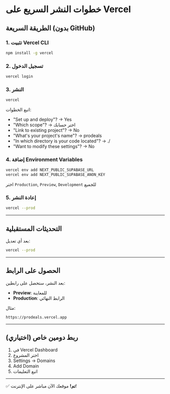 # خطوات النشر السريع على Vercel

## الطريقة السريعة (بدون GitHub)

### 1. تثبيت Vercel CLI
```bash
npm install -g vercel
```

### 2. تسجيل الدخول
```bash
vercel login
```

### 3. النشر
```bash
vercel
```

اتبع الخطوات:
- "Set up and deploy"? → Yes
- "Which scope"? → اختر حسابك
- "Link to existing project"? → No
- "What's your project's name"? → prodeals
- "In which directory is your code located"? → ./
- "Want to modify these settings"? → No

### 4. إضافة Environment Variables
```bash
vercel env add NEXT_PUBLIC_SUPABASE_URL
vercel env add NEXT_PUBLIC_SUPABASE_ANON_KEY
```

اختر `Production`, `Preview`, `Development` للجميع

### 5. إعادة النشر
```bash
vercel --prod
```

---

## التحديثات المستقبلية

بعد أي تعديل:
```bash
vercel --prod
```

---

## الحصول على الرابط

بعد النشر، ستحصل على رابطين:
- **Preview**: للمعاينة
- **Production**: الرابط النهائي

مثال:
```
https://prodeals.vercel.app
```

---

## ربط دومين خاص (اختياري)

1. في Vercel Dashboard
2. اختر المشروع
3. Settings → Domains
4. Add Domain
5. اتبع التعليمات

---

✅ **تم!** موقعك الآن مباشر على الإنترنت!
